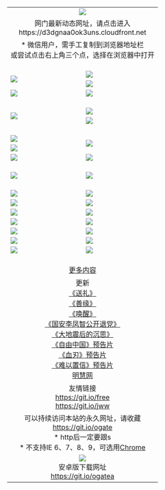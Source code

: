 ﻿<table>
  <tr></tr>
  <tr><td colspan=2 align=center><img src="https://cloud.githubusercontent.com/assets/11880933/13434984/f430fae2-e012-11e5-814f-c2df1e82b247.jpg" /></td></tr>
  <tr><td colspan=2 align=center>网门最新动态网址，请点击进入
<br>https://d3dgnaa0ok3uns.cloudfront.net
    </td>
  </tr>
  <tr>
    <td colspan=2 align=center>* 微信用户，需手工复制到浏览器地址栏<br>或尝试点击右上角三个点，选择在浏览器中打开
    <!--br>* IE6打开动态网址须在选项中勾选TLS 1.0--></td>
  </tr>
  <tr height="20">
  <tr>
    <td rowspan=2><a href="https://d3dgnaa0ok3uns.cloudfront.net/ogUP.aspx?name=11DKC.mp4&list=11DKC" target="_blank"><img src="https://d3dgnaa0ok3uns.cloudfront.net/Up/11DKC1.jpg" /></a></td> 
    <td><div><a href="https://d3dgnaa0ok3uns.cloudfront.net/ogUP.aspx?name=LRWS.mp4&list=LRWS" target="_blank"><img src="https://d3dgnaa0ok3uns.cloudfront.net/Up/LRWS.jpg" /></a></td>
   </tr>
  <tr>
    <td><a href="https://d3dgnaa0ok3uns.cloudfront.net/ogNiceVedio.aspx" target="_blank"><img src="https://d3dgnaa0ok3uns.cloudfront.net/Up/11TGKDY.jpg" /></a></td>
  </tr>
  <tr>
    <td><a href="https://d3dgnaa0ok3uns.cloudfront.net/ogUP.aspx?name=_EA/%CA%AE%C4%EA.mp4&count=http://odisk.org/Up/_EA/%CA%AE%C4%EA.mp4;http://odisk.org/Up/_EE/%CC%CE%B8%E7%D9%A9%B5%E7%D3%B0%A3%BA%CA%AE%C4%EA.mp4|2|%CA%AE%C4%EA|%D5%FD%C6%AC;%CC%CE%B8%E7%D9%A9%B5%E7%D3%B0" target="_blank"><img src="https://d3dgnaa0ok3uns.cloudfront.net/Up/_EA/%E5%8D%81%E5%B9%B4_135.jpg" /></a></td>
    <td><a href="https://d3dgnaa0ok3uns.cloudfront.net/ogUP.aspx?name=_EC%C9%FA%CB%C0%D3%EB%C2%D6%BB%D8.mp4&count=http://v.ifeng.com/documentary/discovery/201501/039bdca9-5c34-4796-b332-43b8f831efce.shtml;http://v.ifeng.com/documentary/society/201501/030cc825-2840-4536-a0b8-416c88375055.shtml;http://v.ifeng.com/documentary/society/201501/03a412f8-32ec-4e18-81ba-98acf64ec1ca.shtml;http://v.ifeng.com/documentary/society/201501/03c58012-8e01-456a-9097-615b3b24a709.shtml|4|%C9%FA%CB%C0%D3%EB%C2%D6%BB%D8" target="_blank"><img src="https://d3dgnaa0ok3uns.cloudfront.net/Up/_EC/%E7%94%9F%E6%AD%BB%E4%B8%8E%E8%BD%AE%E5%9B%9E_135.jpg" /></a></td>
  </tr>
  <tr height="20">
  <tr>
    <td rowspan=2><a href="https://d3dgnaa0ok3uns.cloudfront.net/ogUP.aspx?name=4EE/DJ.mp4&list=4EEDJ" target="_blank"><img src="https://d3dgnaa0ok3uns.cloudfront.net/Up/4EE/DJ140.jpg"/></a></td>
    <td><a href="https://d3dgnaa0ok3uns.cloudfront.net/ogUP.aspx?name=4EE/ZG.mp4&list=4EEZG" target="_blank"><img src="https://d3dgnaa0ok3uns.cloudfront.net/Up/4EE/ZG0.jpg"/></a></td>
    <!--td><a href="https://d3dgnaa0ok3uns.cloudfront.net/ogUP.aspx?name=4EE/QQ.mp4&list=4EEQQ" target="_blank"><img src="https://d3dgnaa0ok3uns.cloudfront.net/Up/4EE/QQ0.jpg"/></a></td>
    <td><a href="https://d3dgnaa0ok3uns.cloudfront.net/ogUP.aspx?name=4EE/HQ.mp4&list=4EEHQ" target="_blank"><img src="https://d3dgnaa0ok3uns.cloudfront.net/Up/4EE/HQ0.jpg"/></a></td-->
  </tr>
  <tr>
    <td><a href="https://d3dgnaa0ok3uns.cloudfront.net/onCO.aspx?list=XWPL&mode=m" target="_blank"><img src="https://d3dgnaa0ok3uns.cloudfront.net/Up/0WZTT.jpg" /></a></td> 
  </tr>
  <tr height="20">
  <tr>
    <td><a href="https://d3dgnaa0ok3uns.cloudfront.net/ogUP.aspx?name=JQR.mp4&count=2" target="_blank"><img src="https://d3dgnaa0ok3uns.cloudfront.net/Up/JQR.jpg" /></a></td>   
    <td rowspan=2><a href="https://d3dgnaa0ok3uns.cloudfront.net/ogUP.aspx?name=JP.mp4&count=9" target="_blank"><img src="https://d3dgnaa0ok3uns.cloudfront.net/Up/JP.jpg" /></td>
  </tr>
  <tr>
    <td><a href="https://d3dgnaa0ok3uns.cloudfront.net/ogUP.aspx?name=WH.mp4" target="_blank"><img src="https://d3dgnaa0ok3uns.cloudfront.net/Up/WH.jpg" /></a></td>
  </tr>
  <tr>
    <td><a href="https://d3dgnaa0ok3uns.cloudfront.net/ogUP.aspx?name=SSZJ.mp4&list=SSZJ" target="_blank"><img src="https://d3dgnaa0ok3uns.cloudfront.net/Up/SSZJ.jpg" /></a></td>
    <td><a href="https://d3dgnaa0ok3uns.cloudfront.net/ogUP.aspx?name=WLSH.mp4&count=2" target="_blank"><img src="https://d3dgnaa0ok3uns.cloudfront.net/Up/WLSH.jpg" /></a</td>
  </tr>
  <tr height="20">
  <tr>
    <td><a href="https://d3dgnaa0ok3uns.cloudfront.net/ogUP.aspx?name=ZY.mp4&count=2015|16" target="_blank"><img src="https://d3dgnaa0ok3uns.cloudfront.net/Up/ZY.jpg" /></a</td>
    <td><a href="https://d3dgnaa0ok3uns.cloudfront.net/ogUP.aspx?name=XTFY.mp4&count=B|2,A|24" target="_blank"><img src="https://d3dgnaa0ok3uns.cloudfront.net/Up/XTFY.jpg" /></a></td>
  </tr>
  <tr height="20">
  </tr>
  <!--tr>
    <td><a href="https://d3dgnaa0ok3uns.cloudfront.net/ogUP.aspx?name=4EE/GX.mp4&list=4EEGX" target="_blank"><img src="https://d3dgnaa0ok3uns.cloudfront.net/Up/4EE/GX0.jpg"/></a></td>
    <td><a href="https://d3dgnaa0ok3uns.cloudfront.net/ogUP.aspx?name=4EE/HD.mp4&list=4EEHD" target="_blank"><img src="https://d3dgnaa0ok3uns.cloudfront.net/Up/4EE/HD0.jpg"/></a></td>
  </tr>
  <tr>
    <td><a href="https://d3dgnaa0ok3uns.cloudfront.net/ogUP.aspx?name=4EE/TX.mp4&list=4EETX" target="_blank"><img src="https://d3dgnaa0ok3uns.cloudfront.net/Up/4EE/TX0.jpg"/></a></td>
    <td><a href="https://d3dgnaa0ok3uns.cloudfront.net/ogUP.aspx?name=4EE/WZ.mp4&list=4EEWZ" target="_blank"><img src="https://d3dgnaa0ok3uns.cloudfront.net/Up/4EE/WZ0.jpg"/></a></td>
  </tr-->
  <tr>
    <td><a href="https://d3dgnaa0ok3uns.cloudfront.net/onUP.aspx?name=https://d1ni6yqhqrtjo7.cloudfront.net/" target="_blank"><img src="https://d3dgnaa0ok3uns.cloudfront.net/Up/0DTW.jpg"/></a></td>
    <td><a href="https://d3dgnaa0ok3uns.cloudfront.net/onUP.aspx?name=https://d240ns8up8earz.cloudfront.net/acenter/" target="_blank"><img src="https://d3dgnaa0ok3uns.cloudfront.net/Up/0TDW.jpg" /></a></td>
  </tr>
  <tr>
    <td><a href="https://d3dgnaa0ok3uns.cloudfront.net/onUP.aspx?name=https://d4508d6vomz2p.cloudfront.net/gb/nsc413.htm" target="_blank"><img src="https://d3dgnaa0ok3uns.cloudfront.net/Up/0DJY.jpg" /></a></td>
    <td><a href="https://d3dgnaa0ok3uns.cloudfront.net/onUP.aspx?name=https://d4apjbhkuxer1.cloudfront.net/xtr/gb/prog204.html" target="_blank"><img src="https://d3dgnaa0ok3uns.cloudfront.net/Up/0XTR.jpg" /></a></td>
  </tr>
  <tr>
    <td><a href="https://d3dgnaa0ok3uns.cloudfront.net/onUP.aspx?name=https://d3aj00iefsmfgc.cloudfront.net/" target="_blank"><img src="https://d3dgnaa0ok3uns.cloudfront.net/Up/0MHW.jpg" /></a></td>
    <td><a href="https://d3dgnaa0ok3uns.cloudfront.net/onUP.aspx?name=https://d20wz7qt14x5d2.cloudfront.net/" target="_blank"><img src="https://d3dgnaa0ok3uns.cloudfront.net/Up/0ZJW.jpg" /></a></td>
  </tr>
  <tr>
    <td><a href="https://d3dgnaa0ok3uns.cloudfront.net/ogUP.aspx?name=0FG.zip" target="_blank"><img src="https://d3dgnaa0ok3uns.cloudfront.net/Up/0FG.jpg" /></a></td>
    <td><a href="https://d3dgnaa0ok3uns.cloudfront.net/ogUP.aspx?name=0FGA.apk" target="_blank"><img src="https://d3dgnaa0ok3uns.cloudfront.net/Up/0FGA.jpg" /></a></td>
  </tr>
  <tr>
    <td><a href="https://d3dgnaa0ok3uns.cloudfront.net/ogUP.aspx?name=0U.zip" target="_blank"><img src="https://d3dgnaa0ok3uns.cloudfront.net/Up/0U.jpg" /></a></td>
    <td><a href="https://d3dgnaa0ok3uns.cloudfront.net/ogUP.aspx?name=0UA.apk" target="_blank"><img src="https://d3dgnaa0ok3uns.cloudfront.net/Up/0UA.jpg" /></a></td>
  </tr>
  <tr>
    <td><a href="https://d3dgnaa0ok3uns.cloudfront.net/ogUP.aspx?name=0iPPOTV.zip" target="_blank"><img src="https://d3dgnaa0ok3uns.cloudfront.net/Up/0iPPOTV.jpg" /></a></td>
    <td><a href="https://d3dgnaa0ok3uns.cloudfront.net/ogUP.aspx?name=0iNTD.apk" target="_blank"><img src="https://d3dgnaa0ok3uns.cloudfront.net/Up/0iNTD.jpg" /></a></td>
  </tr>
  <!--tr>
    <td><a href="https://d3dgnaa0ok3uns.cloudfront.net/ogNice.aspx" target="_blank"><img src="https://d3dgnaa0ok3uns.cloudfront.net/Up/0WCYY.jpg" /></a></td>
    <td><a href="https://d3dgnaa0ok3uns.cloudfront.net/onCO.aspx?list=XWPL&mode=m" target="_blank"><img src="https://d3dgnaa0ok3uns.cloudfront.net/Up/0WZTT.jpg" /></a></td> 
  </tr-->
  <tr>
    <td><a href="https://d3dgnaa0ok3uns.cloudfront.net/ogDY.aspx" target="_blank"><img src="https://d3dgnaa0ok3uns.cloudfront.net/Up/0FK.jpg" /></a></td>
    <td><a href="https://d3dgnaa0ok3uns.cloudfront.net/ogST.aspx" target="_blank"><img src="https://d3dgnaa0ok3uns.cloudfront.net/Up/0ST.jpg" /></a></td> 
  </tr>
  <tr height="20">
  <tr>
    <td colspan=2 align=center><a href="https://d3dgnaa0ok3uns.cloudfront.net/ogNice.aspx">更多内容</a>
    </td>
  </tr>
  <tr>
    <td colspan=2 align=center>更新<br>
      <a href="https://d3dgnaa0ok3uns.cloudfront.net/ogUP.aspx?name=4ESL.mp4" target="_blank">《送礼》</a><br>
      <a href="https://d3dgnaa0ok3uns.cloudfront.net/ogUP.aspx?name=4ESY.mp4" target="_blank">《善缘》</a><br>
      <a href="https://d3dgnaa0ok3uns.cloudfront.net/ogUP.aspx?name=4EHX.mp4" target="_blank">《唤醒》</a><br>
      <a href="https://d3dgnaa0ok3uns.cloudfront.net/ogUP.aspx?name=4LFZ.mp4" target="_blank">《国安李凤智公开退党》</a><br>
      <a href="https://d3dgnaa0ok3uns.cloudfront.net/ogUP.aspx?name=4DDZHDCS.mp4" target="_blank">《大地震后的沉思》</a><br>
      <a href="https://d3dgnaa0ok3uns.cloudfront.net/ogUP.aspx?name=11ZYZG0.mp4" target="_blank">《自由中国》预告片</a><br>
      <a href="https://d3dgnaa0ok3uns.cloudfront.net/ogUP.aspx?name=11XR.mp4" target="_blank">《血刃》预告片</a><br>
      <a href="https://d3dgnaa0ok3uns.cloudfront.net/ogUP.aspx?name=11NYZX.mp4&count=2" target="_blank">《难以置信》预告片</a><br>
      <a href="https://d3dgnaa0ok3uns.cloudfront.net/onUP.aspx?name=https://www.minghui.org/" target="_blank">明慧网</a>
    </td>
  </tr>
  <tr>
    <td colspan=2 align=center>友情链接<br>
      <a href="https://git.io/free" target="_blank">https://git.io/free</a><br>
      <a href="https://git.io/jww" target="_blank">https://git.io/jww</a>
    </td>
  </tr>
  <tr>
    <td colspan=2 align=center>可以持续访问本站的永久网址，请收藏<br/><a href="https://git.io/ogate" target="_blank">https://git.io/ogate</a><br/>* http后一定要跟s<br/>* 不支持IE 6、7、8、9，可选用<a href="https://d3dgnaa0ok3uns.cloudfront.net/ogUP.aspx?name=0ChromePortable.zip">Chrome</a></td>
  </tr>
  <tr>
    <td colspan=2 align=center><a href="https://d3dgnaa0ok3uns.cloudfront.net/ogUP.aspx?name=0oGate.apk" target="_blank"><img src="https://cloud.githubusercontent.com/assets/11880933/13720399/75e143ee-e842-11e5-9f0a-1421f423c80f.jpg" /></a><br>安卓版下载网址<br><a href="https://git.io/ogatea">https://git.io/ogatea</a></td>
  </tr>
  <!--tr>
    <td colspan=2 align=center>可能失效的动态网址
    </td>
  </tr-->
</table>
